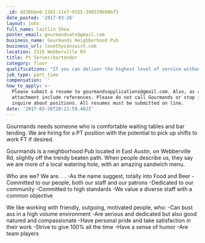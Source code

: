 ```yaml
---
_id: dd38bbe0-1261-11e7-9325-396539b98bf3
date_posted: '2017-03-26'
layout: jobs
full_name: Caitlin Shea
poster_email: gourmandsatx@gmail.com
business_name: Gourmands Neighborhood Pub
business_url: lovethysanswich.com
location: 2316 Webberville Rd
title: Pt Server/bartender
category: floor
qualifications: "If you can deliver the highest level of service without it seeming forced, have a desire to work in an environment that rewards excellence, as well as:\r\n-A minimum of two years of serving experience in a full service restaurant (full bar)\r\n-Have a knowledge of POS systems- MICROS a plus"
job_type: part_time
compensation: ''
how_to_apply: >-
  Please submit a resume to gourmandsapplications@gmail.com. Also, as a separate
  attachment include references. Please do not call Gourmands or stop in to
  inquire about positions. All resumes must be submitted on line.
date: '2017-03-26T20:21:59.482Z'
---
```

Gourmands needs someone who is comfortable waiting tables and bar tending. We are hiring for a PT position with the potential to pick up shifts to work FT if desired. 

Gourmands is a neighborhood Pub located in East Austin, on Webberville Rd, slightly off the trendy beaten path. When people describe us, they say we are more of a local watering hole, with an amazing sandwich menu. 

Who are we? We are. . .
-As the name suggest, totally into Food and Beer
-Committed to our people, both our staff and our patrons
-Dedicated to our community
-Committed to high standards
-We value a diverse staff with a common objective

We like working with friendly, outgoing, motivated people, who:
-Can bust ass in a high volume environment
-Are serious and dedicated but also good natured and compassionate
-Have personal pride and take satisfaction in their work
-Strive to give 100% all the time
-Have a sense of humor
-Are team players
